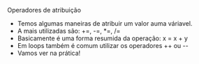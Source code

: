 
Operadores de atribuição

- Temos algumas maneiras de atribuir um valor auma váriavel.
- A mais utilizadas são: +=, -=, *=, /=
- Basicamente é uma forma resumida da operação: x = x + y 
- Em loops também é comum utilizar os operadores ++ ou --
- Vamos ver na prática!




